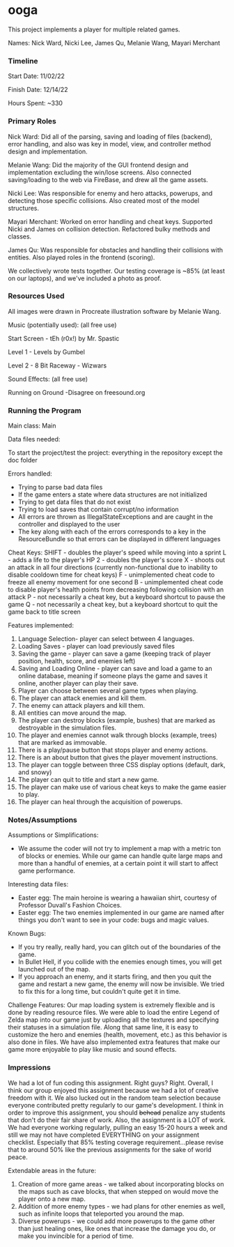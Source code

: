 ooga
====

This project implements a player for multiple related games.

Names: Nick Ward, Nicki Lee, James Qu, Melanie Wang, Mayari Merchant


### Timeline

Start Date: 11/02/22

Finish Date: 12/14/22

Hours Spent: ~330

### Primary Roles
Nick Ward: Did all of the parsing, saving and loading of files (backend), error handling, and also was key in model, view, and controller method design and implementation.

Melanie Wang: Did the majority of the GUI frontend design and implementation excluding the win/lose screens. Also connected saving/loading to the web via FireBase, and drew all the game assets.

Nicki Lee: Was responsible for enemy and hero attacks, powerups, and detecting those specific collisions. Also created most of the model structures.

Mayari Merchant: Worked on error handling and cheat keys. Supported Nicki and James on collision detection. Refactored bulky methods and classes. 

James Qu: Was responsible for obstacles and handling their collisions with entities. Also played roles in the frontend (scoring).

We collectively wrote tests together. Our testing coverage is ~85% (at least on our laptops), and we've included a photo
as proof. 
### Resources Used
All images were drawn in Procreate illustration software by Melanie Wang.

Music (potentially used): (all free use)

Start Screen - tEh (r0x!) by Mr. Spastic

Level 1 - Levels by Gumbel

Level 2 - 8 Bit Raceway - Wizwars

Sound Effects: (all free use)

Running on Ground -Disagree on freesound.org

### Running the Program

Main class: Main

Data files needed: 

To start the project/test the project: everything in the repository except the doc folder

Errors handled:
* Trying to parse bad data files
* If the game enters a state where data structures are not initialized
* Trying to get data files that do not exist
* Trying to load saves that contain corrupt/no information
* All errors are thrown as IllegalStateExceptions and are caught in the controller and displayed to the user
* The key along with each of the errors corresponds to a key in the ResourceBundle so that errors can be displayed in different languages

Cheat Keys: 
SHIFT - doubles the player's speed while moving into a sprint 
L - adds a life to the player's HP 
2 - doubles the player's score 
X - shoots out an attack in all four directions (currently non-functional due to inability to disable cooldown time for cheat keys)
F - unimplemented cheat code to freeze all enemy movement for one second 
B - unimplemented cheat code to disable player's health points from decreasing following collision with an attack 
P - not necessarily a cheat key, but a keyboard shortcut to pause the game 
Q - not necessarily a cheat key, but a keyboard shortcut to quit the game back to title screen 

Features implemented:
1. Language Selection- player can select between 4 languages.
2. Loading Saves - player can load previously saved files
3. Saving the game - player can save a game (keeping track of player position, health, score, and enemies left)
4. Saving and Loading Online - player can save and load a game to an online database, meaning if someone plays the game and saves it online, another player can play their save.
5. Player can choose between several game types when playing.
6. The player can attack enemies and kill them.
7. The enemy can attack players and kill them.
8. All entities can move around the map.
9. The player can destroy blocks (example, bushes) that are marked as destroyable in the simulation files.
10. The player and enemies cannot walk through blocks (example, trees) that are marked as immovable.
10. There is a play/pause button that stops player and enemy actions.
11. There is an about button that gives the player movement instructions.
12. The player can toggle between three CSS display options (default, dark, and snowy)
13. The player can quit to title and start a new game.
14. The player can make use of various cheat keys to make the game easier to play.
15. The player can heal through the acquisition of powerups.

### Notes/Assumptions

Assumptions or Simplifications:
* We assume the coder will not try to implement a map with
a metric ton of blocks or enemies. While our game can handle quite large maps and more than a handful of enemies,
at a certain point it will start to affect game performance.

Interesting data files:
* Easter egg: The main heroine is wearing a hawaiian shirt, courtesy of Professor Duvall's Fashion Choices.
* Easter egg: The two enemies implemented in our game are named after things you don't want to see in your code:
bugs and magic values. 

Known Bugs:
* If you try really, really hard, you can glitch out of the boundaries of the game.
* In Bullet Hell, if you collide with the enemies enough times, you will get launched out of the map.
* If you approach an enemy, and it starts firing, and then you quit the game and restart a new game, the enemy will now
be invisible. We tried to fix this for a long time, but couldn't quite get it in time.

Challenge Features:
Our map loading system is extremely flexible and is done by reading resource files. We were able to load the entire
Legend of Zelda map into our game just by uploading all the textures and specifying their statuses in a simulation file. 
Along that same line, it is easy to customize the hero and enemies (health, movement, etc.) as this behavior is also
done in files. 
We have also implemented extra features that make our game more enjoyable to play like music and sound effects.


### Impressions
We had a lot of fun coding this assignment. Right guys? Right. 
Overall, I think our group enjoyed this assignment because we had a lot of creative freedom with it. We also lucked out in the random team selection
because everyone contributed pretty regularly to our game's development. I think in order to improve this assignment, you should ~~behead~~ penalize any students that don't do their fair share of work.
Also, the assignment is a LOT of work. We had everyone working regularly, pulling an easy 15-20 hours a week and still
we may not have completed EVERYTHING on your assignment checklist. Especially that 85% testing coverage requirement...please revise that to around 50% like the previous assignments for the sake of world peace.

Extendable areas in the future:
1. Creation of more game areas - we talked about incorporating blocks on the maps such as cave blocks, that when stepped on would move the player onto a new map.
2. Addition of more enemy types - we had plans for other enemies as well, such as infinite loops that teleported you around the map. 
3. Diverse powerups - we could add more powerups to the game other than just healing ones, like ones that increase the damage you do, or make you invincible for a period of time.


